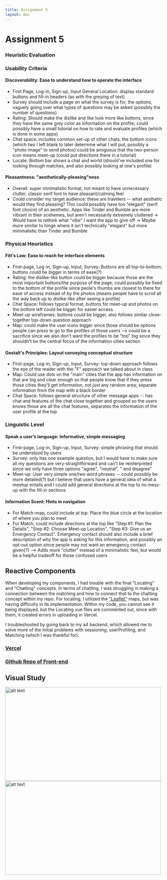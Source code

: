 ```yaml
---
title: Assignment 5
layout: doc
---
```


# Assignment 5

### Heuristic Evaluation

### Usability Criteria
#### Discoverability: Ease to understand how to operate the interface
- First Page, Log-in, Sign-up, Input General Location: display standard buttons and fill-in headers (as with the greying of text) 
- Survey should include a page on what the survey is for, the options, vaguely going over what types of questions may be asked (possibly the number of questions)
- Rating: Should make the dislike and like look more like buttons, since they have the same grey color as information on the profile; could possibly have a small tutorial on how to rate and evaluate profiles (which is done in some apps)
- Chat space: includes common set-up of other chats, the bottom icons (which two I left blank to later determine what I will put, possibly a "photo image" to send photos) could be amiguous that the two-person icon means meet-up (could put directions there in a tutorial)
- Locate: Bottom bar shows a chat and world (should've included one for looking through matches, and also possibly looking at one's profile)


#### Pleasantness: "aesthetically-pleasing"ness
- Overall: super minimalistic format, not meant to have unnecessary clutter, classic serif font to have pleasant/calming feel
- Could consider my target audience: these are travelers -- what aesthetic would they find pleasing? This could possibly have too "elegant" (serif font choice) of an aesthetic. Apps like Tinder and Bumble are more vibrant in their scehemes, but aren't necessarily extremely cluttered -> Would have to rethink what "vibe" I want the app to give off -> Maybe more similar to hinge where it isn't technically "elegant" but more minimalistic than Tinder and Bumble

### Physical Heuristics
#### Fitt’s Law: Ease to reach for interface elements
- First-page, Log-in, Sign-up, Input, Survey: Buttons are all top-to-bottom; buttons could be bigger in terms of ease(?)
- Rating: the dislike-like button could be bigger because those are the most important buttons/the purpose of the page; could possibly be fixed to the bottom of the profile since peole's thumbs are closest to there for ease of access instead of by the photos (means people have to scroll all the way back up to dislike-like after seeing a profile)
- Chat Space: follows typical format, buttons for meet-up and photos on the bottom left could be bigger for easier access
- Meet-up wireframes: buttons could be bigger, also follows similar close-together top-down question approach
- Map: could make the user icons bigger since those should be options people can press to go to the profiles of those users --> could be a sacrifice since we also don't want the profiles to be "too" big since they shouldn't be the central focus of the information cities section
#### Gestalt's Principles: Layout conveying conceptual structure
- First-page, Log-in, Sign-up, Input, Survey: top-down approach follows the eye of the reader with the "F" approach we talked about in class
- Map: Could use dots on the "main" cities that the app has information on that are big and clear enough so that people know that if they press those cities they'll get information, not just any random area; separate information from the map with a black border
- Chat Space: follows general structure of other message apps -- has chat and features of the chat close together and grouped so the users knows those are all the chat features, separates the information of the user profile at the top

### Linguistic Level
#### Speak a user’s language: Informative, simple messaging
- First-page, Log-in, Sign-up, Input, Survey: simple phrasing that should be understood by users
- Survey: only has one example question, but I would have to make sure all my questions are very-straightforward and can't be reinterpreted since we only have three options "agree", "neutral", " and disagree"
- Meet-up: User very simple one/two word phrases -- could possibly be more detailed(?) but I believe that users have a general idea of what a meetup entails and I could add general directions at the top to no mess-up with the fill-in sections

#### Information Scent: Hints in navigation
- For Match-map, could include at top: Place the blue circle at the location of where you plan to meet
- For Match, could include directions at the top like "Step #1: Plan the Details", "Step #2: Choose Meet-up Location", "Step #3: Give us an Emergency Contact". Emergency contact should also include a brief description of why the app is asking for this information, and possibly an opt-out option since people may not want an emergency contact given(?) --> Adds more "clutter" instead of a minimalistic feel, but would be a helpful tradeoff for those confused users

## Reactive Components
When developing my components, I had trouble with the final "Locating" and "Chatting" concepts. In terms of chatting, I was struggling in making a connection between the matching and how to connect that to the chatting concept within my repo. For locating, I utilized the ["Leaflet"](https://leafletjs.com/) maps, but was having difficulty in its implementation. Within my code, you cannot see it being displayed, but the Locating vue files are commented out, since with them, it created errors in uploading in Vercel. 

I troubleshooted by going back to my a4 backend, which allowed me to solve more of the initial problems with sessioning, userProfiling, and Matching (which I was thankful for).

### [Vercel](https://frontend-starter-1obhodtc7-heathers-projects-1dcdd1b4.vercel.app)

### [Github Repo of Front-end](https://github.com/heather-parkk/frontend-starter)

## Visual Study
<img src="./images/A5 Visual Study-1.jpg" alt="alt text" width="500" height="300">

<img src="./images/A5 Visual Study-2.jpg" alt="alt text" width="500" height="300">

